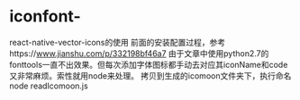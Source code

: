 # iconfont-
react-native-vector-icons的使用
前面的安装配置过程，参考https://www.jianshu.com/p/332198bf46a7 由于文章中使用python2.7的fonttools一直不出效果。但每次添加字体图标都手动去对应其iconName和code又非常麻烦。索性就用node来处理。
拷贝到生成的icomoon文件夹下，执行命名node readIcomoon.js


